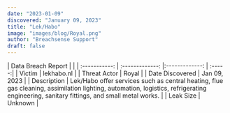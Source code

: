 ```yaml
---
date: "2023-01-09"
discovered: "January 09, 2023"
title: "Lek/Habo"
image: "images/blog/Royal.png"
author: "Breachsense Support"
draft: false
---
```


| Data Breach Report           |              | 
| :-----------: | :-------------:     |:-------------:    | :-----:|
| Victim      | lekhabo.nl      | 
| Threat Actor      | Royal      | 
| Date Discovered      | Jan 09, 2023      | 
| Description      | Lek/Habo offer services such as central heating, flue gas cleaning, assimilation lighting, automation, logistics, refrigerating engineering, sanitary fittings, and small metal works.      | 
| Leak Size      | Unknown      | 

